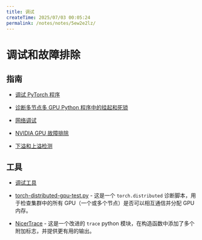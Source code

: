 ```yaml
---
title: 调试
createTime: 2025/07/03 00:05:24
permalink: /notes/notes/5ew2e2lz/
---
```

# 调试和故障排除


## 指南

- [调试 PyTorch 程序](./pytorch.md)

- [诊断多节点多 GPU Python 程序中的挂起和死锁](./torch-distributed-hanging-solutions.md)

- [网络调试](../network/debug/)

- [NVIDIA GPU 故障排除](../compute/accelerator/nvidia/debug.md)

- [下溢和上溢检测](./underflow_overflow.md)



## 工具

- [调试工具](./tools.md)

- [torch-distributed-gpu-test.py](./torch-distributed-gpu-test.py) - 这是一个 `torch.distributed` 诊断脚本，用于检查集群中的所有 GPU（一个或多个节点）是否可以相互通信并分配 GPU 内存。

- [NicerTrace](./NicerTrace.py) - 这是一个改进的 `trace` python 模块，在构造函数中添加了多个附加标志，并提供更有用的输出。
